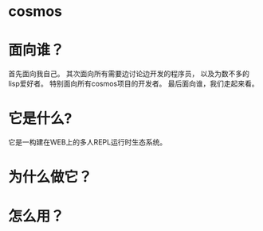 # cosmos

# 面向谁？
首先面向我自己。
其次面向所有需要边讨论边开发的程序员，
以及为数不多的lisp爱好者。
特别面向所有cosmos项目的开发者。
最后面向谁，我们走起来看。


# 它是什么?
它是一构建在WEB上的多人REPL运行时生态系统。


# 为什么做它？


# 怎么用？



